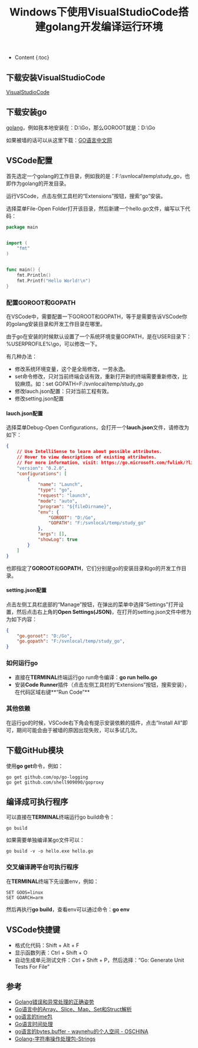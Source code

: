 ﻿---
layout:		post
category:	"golang"
title:		"Windows下使用VisualStudioCode搭建golang开发编译运行环境"
tags:		[golang,VSCode]
---
- Content
{:toc}

## 下载安装VisualStudioCode
[VisualStudioCode](https://code.visualstudio.com/)

## 下载安装go
[golang](https://golang.google.cn/)，例如我本地安装在：D:\Go，那么GOROOT就是：D:\Go

如果被墙的话可以从这里下载：[GO语言中文网](https://studygolang.com/dl)

## VSCode配置
首先选定一个golang的工作目录，例如我的是：F:\svnlocal\temp\study_go，也即作为golang的开发目录。

运行VSCode，点击左侧工具栏的“Extensions”按钮，搜索“go”安装。

选择菜单File-Open Folder打开该目录，然后新建一个hello.go文件，编写以下代码：

```go
package main


import (
	"fmt"
)


func main() {
	fmt.Println()
    fmt.Printf("Hello World!\n")
}
```

### 配置GOROOT和GOPATH
在VSCode中，需要配置一下GOROOT和GOPATH，等于是需要告诉VSCode你的golang安装目录和开发工作目录在哪里。

由于go在安装的时候默认设置了一个系统环境变量GOPATH，是在USER目录下：%USERPROFILE%\go，可以修改一下。

有几种办法：
- 修改系统环境变量，这个是全局修改，一劳永逸。
- set命令修改，只对当前终端会话有效，重新打开新的终端需要重新修改，比较麻烦。如：set GOPATH=F:/svnlocal/temp/study_go
- 修改lauch.json配置：只对当前工程有效。
- 修改setting.json配置

#### lauch.json配置
选择菜单Debug-Open Configurations，会打开一个**lauch.json**文件，请修改为如下：

```json
{
    // Use IntelliSense to learn about possible attributes.
    // Hover to view descriptions of existing attributes.
    // For more information, visit: https://go.microsoft.com/fwlink/?linkid=830387
    "version": "0.2.0",
    "configurations": [
        {
            "name": "Launch",
            "type": "go",
            "request": "launch",
            "mode": "auto",
            "program": "${fileDirname}",
            "env": {
                "GOROOT": "D:/Go",
                "GOPATH": "F:/svnlocal/temp/study_go"
            },
            "args": [],
            "showLog": true
        }
    ]
}
```

也即指定了**GOROOT**和**GOPATH**，它们分别是go的安装目录和go的开发工作目录。

#### setting.json配置
点击左侧工具栏底部的“Manage”按钮，在弹出的菜单中选择“Settings”打开设置，然后点击右上角的**Open Settings(JSON)**，在打开的setting.json文件中修为为如下内容：

```json
{
    "go.goroot": "D:/Go",
    "go.gopath": "F:/svnlocal/temp/study_go",
}
```

### 如何运行go
- 直接在**TERMINAL**终端运行go run命令编译：**go run hello.go**
- 安装**Code Runner**插件（点击左侧工具栏的“Extensions”按钮，搜索安装），在代码区域右键**“Run Code”**


### 其他依赖
在运行go的时候，VSCode右下角会有提示安装依赖的插件，点击“Install All”即可，期间可能会由于被墙的原因出现失败，可以多试几次。


## 下载GitHub模块
使用**go get**命令，例如：

```
go get github.com/op/go-logging
go get github.com/shell909090/goproxy
```

## 编译成可执行程序
可以直接在**TERMINAL**终端运行go build命令：

```
go build
```

如果需要单独编译某go文件可以：

```
go build -v -o hello.exe hello.go
```

### 交叉编译跨平台可执行程序
在**TERMINAL**终端下先设置env，例如：

```
SET GOOS=linux
SET GOARCH=arm
```

然后再执行**go build**，查看env可以通过命令：**go env**


## VSCode快捷键
- 格式化代码：Shift + Alt + F 
- 显示函数列表：Ctrl + Shift + O
- 自动生成单元测试文件：Ctrl + Shift + P，然后选择：“Go: Generate Unit Tests For File”

## 参考
- [Golang错误和异常处理的正确姿势](https://www.jianshu.com/p/f30da01eea97)
- [Go语言中的Array、Slice、Map、Set和Struct解析](https://www.jianshu.com/p/247ba63ad8db)
- [go语言的time包](https://my.oschina.net/u/943306/blog/149395)
- [Go语言时间处理](http://kiritor.github.io/2015/04/15/Go%E8%AF%AD%E8%A8%80%E6%97%B6%E9%97%B4%E5%A4%84%E7%90%86/)
- [go语言的bytes\.buffer \- waynehu的个人空间 \- OSCHINA](https://my.oschina.net/u/943306/blog/127981)
- [Golang\-字符串操作处理包\-Strings](http://www.nljb.net/default/Golang-%E5%AD%97%E7%AC%A6%E4%B8%B2%E6%93%8D%E4%BD%9C%E5%A4%84%E7%90%86%E5%8C%85-Strings/)



